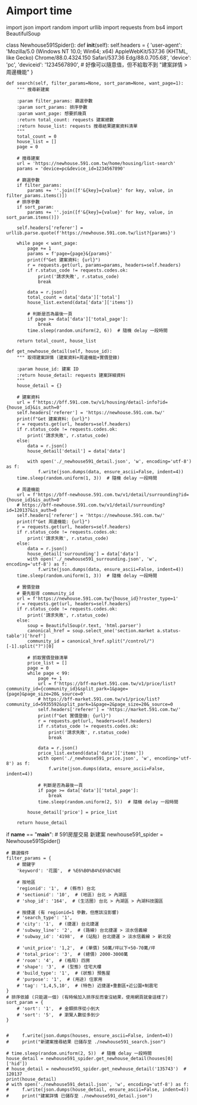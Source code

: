 # Aimport time
import json
import random
import urllib
import requests
from bs4 import BeautifulSoup


class Newhouse591Spider():
    def __init__(self):
        self.headers = {
            'user-agent': 'Mozilla/5.0 (Windows NT 10.0; Win64; x64) AppleWebKit/537.36 (KHTML, like Gecko) Chrome/88.0.4324.150 Safari/537.36 Edg/88.0.705.68',
            'device': 'pc',
            'deviceid': '1234567890',  # 好像可以隨意值，但不給取不到 "建案詳情 > 周邊機能"
        }

    def search(self, filter_params=None, sort_param=None, want_page=1):
        """ 搜尋新建案

        :param filter_params: 篩選參數
        :param sort_params: 排序參數
        :param want_page: 想要抓幾頁
        :return total_count: requests 建案總數
        :return house_list: requests 搜尋結果建案資料清單
        """
        total_count = 0
        house_list = []
        page = 0
        
        # 搜尋建案
        url = 'https://newhouse.591.com.tw/home/housing/list-search'
        params = 'device=pc&device_id=1234567890'
        
        # 篩選參數
        if filter_params:
            params += ''.join([f'&{key}={value}' for key, value, in filter_params.items()])
        # 排序參數
        if sort_param:
            params += ''.join([f'&{key}={value}' for key, value, in sort_param.items()])

        self.headers['referer'] = urllib.parse.quote(f'https://newhouse.591.com.tw/list?{params}')
        
        while page < want_page:
            page += 1
            params = f'page={page}&{params}'
            print(f"Get 建案資料: {url}")
            r = requests.get(url, params=params, headers=self.headers)
            if r.status_code != requests.codes.ok:
                print('請求失敗', r.status_code)
                break
            
            data = r.json()
            total_count = data['data']['total']
            house_list.extend(data['data']['items'])
            
            # 判斷是否為最後一頁
            if page >= data['data']['total_page']:
                break
            time.sleep(random.uniform(2, 6))  # 隨機 delay 一段時間

        return total_count, house_list

    def get_newhouse_detail(self, house_id):
        """ 取得建案詳情 (建案資料+周邊機能+實價登錄)

        :param house_id: 建案 ID
        :return house_detail: requests 建案詳細資料
        """
        house_detail = {}
        
        # 建案資料
        url = f'https://bff.591.com.tw/v1/housing/detail-info?id={house_id}&is_auth=0'
        self.headers['referer'] = 'https://newhouse.591.com.tw/'
        print(f"Get 建案資料: {url}")
        r = requests.get(url, headers=self.headers)
        if r.status_code != requests.codes.ok:
            print('請求失敗', r.status_code)
        else:
            data = r.json()
            house_detail['detail'] = data['data']
                    
            with open('./_newhouse591_detail.json', 'w', encoding='utf-8') as f:
                f.write(json.dumps(data, ensure_ascii=False, indent=4))
        time.sleep(random.uniform(1, 3))  # 隨機 delay 一段時間
        
        # 周邊機能
        url = f'https://bff-newhouse.591.com.tw/v1/detail/surrounding?id={house_id}&is_auth=0'
        # https://bff-newhouse.591.com.tw/v1/detail/surrounding?id=120137&is_auth=0
        self.headers['referer'] = 'https://newhouse.591.com.tw/'
        print(f"Get 周邊機能: {url}")
        r = requests.get(url, headers=self.headers)
        if r.status_code != requests.codes.ok:
            print('請求失敗', r.status_code)
        else:
            data = r.json()
            house_detail['surrounding'] = data['data']
            with open('./_newhouse591_surrounding.json', 'w', encoding='utf-8') as f:
                f.write(json.dumps(data, ensure_ascii=False, indent=4))
        time.sleep(random.uniform(1, 3))  # 隨機 delay 一段時間

        # 實價登錄
        # 要先取得 community_id
        url = f'https://newhouse.591.com.tw/{house_id}?roster_type=1'
        r = requests.get(url, headers=self.headers)
        if r.status_code != requests.codes.ok:
            print('請求失敗', r.status_code)
        else:
            soup = BeautifulSoup(r.text, 'html.parser')
            canonical_href = soup.select_one('section.market a.status-table')['href']
            community_id = canonical_href.split("/control/")[-1].split("?")[0]
            
            # 抓取實價登錄清單
            price_list = []
            page = 0
            while page < 99:
                page += 1
                url = f'https://bff-market.591.com.tw/v1/price/list?community_id={community_id}&split_park=1&page={page}&page_size=20&_source=0'
                # https://bff-market.591.com.tw/v1/price/list?community_id=5935592&split_park=1&page=2&page_size=20&_source=0
                self.headers['referer'] = 'https://market.591.com.tw/'
                print(f"Get 實價登錄: {url}")
                r = requests.get(url, headers=self.headers)
                if r.status_code != requests.codes.ok:
                    print('請求失敗', r.status_code)
                    break
            
                data = r.json()
                price_list.extend(data['data']['items'])
                with open('./_newhouse591_price.json', 'w', encoding='utf-8') as f:
                    f.write(json.dumps(data, ensure_ascii=False, indent=4))
                
                # 判斷是否為最後一頁
                if page >= data['data']['total_page']:
                    break
                time.sleep(random.uniform(2, 5))  # 隨機 delay 一段時間
            
            house_detail['price'] = price_list
        
        return house_detail


if __name__ == "__main__":
    # 591房屋交易 新建案
    newhouse591_spider = Newhouse591Spider()
    
    # 篩選條件
    filter_params = {
        # 關鍵字
        'keyword': '花園',  # %E6%B0%B4%E6%BC%BE
        
        # 按地區
        'regionid': '1',  # (縣市) 台北
        # 'sectionid': '10',  # (地區) 台北 > 內湖區
        # 'shop_id': '164',  # (生活圈) 台北 > 內湖區 > 內湖科技園區
        
        # 按捷運 (有 regionid=1 參數，但應該沒影響)
        # 'search_type': '1',
        # 'city': '1',  # (捷運) 台北捷運
        # 'subway_line': '2',  # (路線) 台北捷運 > 淡水信義線
        # 'subway_id': '4198',  # (站點) 台北捷運 > 淡水信義線 > 新北投
        
        # 'unit_price': '1,2',  # (單價) 50萬/坪以下+50-70萬/坪
        # 'total_price': '3',  # (總價) 2000-3000萬
        # 'room': '4',  # (格局) 四房
        # 'shape': '3',  # (型態) 住宅大樓
        # 'build_type': '1',  # (狀態) 預售屋
        # 'purpose': '1',  # (用途) 住家用
        # 'tag': '1,4,5,10',  # (特色) 近捷運+重劃區+近公園+制震宅
    }
    # 排序依據 (只能選一個) (有時候加入排序反而會沒結果，使用網頁就會這樣了)
    sort_param = {
        # 'sort': '1',  # 金額排序從小到大
        # 'sort': '5',  # 瀏覽人數從多到少
    }
    
   
    #     f.write(json.dumps(houses, ensure_ascii=False, indent=4))
    #     print("新建案搜尋結果 已儲存至 ./newhouse591_search.json")

    # time.sleep(random.uniform(2, 5))  # 隨機 delay 一段時間
    house_detail = newhouse591_spider.get_newhouse_detail(houses[0]['hid'])
    # house_detail = newhouse591_spider.get_newhouse_detail('135743')  # 120137
    print(house_detail)
    # with open('./newhouse591_detail.json', 'w', encoding='utf-8') as f:
    #     f.write(json.dumps(house_detail, ensure_ascii=False, indent=4))
    #     print("建案詳情 已儲存至 ./newhouse591_detail.json")
